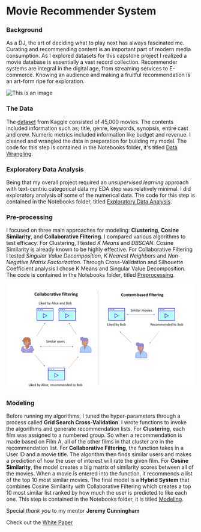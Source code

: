 # Movie Recommender System
### Background
As a DJ, the art of deciding what to play next has always fascinated me. Curating and recommending content is an important part of modern media consumption. As I explored datasets for this capstone project I realized a movie database is essentially a vast record collection. Recommender systems are integral in the digital age, from streaming services to E-commerce. Knowing an audience and making a fruitful recommendation is an art-form ripe for exploration. 

![This is an image](Images/Screen%20Shot%202021-11-30%20at%206.46.10%20PM.png)
### The Data
The [dataset](https://www.kaggle.com/rounakbanik/the-movies-dataset) from Kaggle consisted of 45,000 movies. The contents included information such as; title, genre, keywords, synopsis, entire cast and crew. Numeric metrics included information like budget and revenue. I cleaned and wrangled the data in preparation for building my model. The code for this step is contained in the Notebooks folder, it's titled [Data Wrangling](https://github.com/LiftedAquatic/Movie-Recommender-System/blob/main/Notebooks/Data%20Wrangling.ipynb).
### Exploratory Data Analysis
Being that my overall project required an *unsupervised learning* approach with text-centric categorical data my EDA step was relatively minimal. I did exploratory analysis of some of the numerical data. The code for this step is contained in the Notebooks folder, titled [Exploratory Data Analysis](https://github.com/LiftedAquatic/Movie-Recommender-System/blob/main/Notebooks/Exploratory%20Data%20Analysis.ipynb).
### Pre-processing
I focused on three main approaches for modeling: **Clustering**, **Cosine Similarity**, and **Collaborative Filtering**. I compared various algorithms to test efficacy. For Clustering, I tested *K Means* and *DBSCAN*. Cosine Similarity is already known to be highly effective. For Collaborative Filtering I tested *Singular Value Decomposition*, *K Nearest Neighbors* and *Non-Negative Matrix Factorization*. Through Cross-Validation and Silhouette Coefficient analysis I chose K Means and Singular Value Decomposition. The code is contained in the Notebooks folder, titled [Preprocessing](https://github.com/LiftedAquatic/Movie-Recommender-System/blob/main/Notebooks/Preprocessing.ipynb).

![This is an image](Images/recommenders.png)
### Modeling
Before running my algorithms, I tuned the hyper-parameters through a process called **Grid Search Cross-Validation**. I wrote functions to invoke the algorithms and generate recommendation lists. For **Clustering**, each film was assigned to a numbered group. So when a recommendation is made based on Film A, all of the other films in that cluster are in the recommendation list. For **Collaborative Filtering**, the function takes in a User ID and a movie title. The algorithm then finds similar users and makes a prediction of how the user of interest will rate the given film. For **Cosine Similarity**, the model creates a big matrix of similarity scores between all of the movies. When a movie is entered into the function, it recommends a list of the top 10 most similar movies. The final model is a **Hybrid System** that combines Cosine Similarity with Collaborative Filtering which creates a top 10 most similar list ranked by how much the user is predicted to like each one. This step is contained in the Notebooks folder, it is titled [Modeling](https://github.com/LiftedAquatic/Movie-Recommender-System/blob/main/Notebooks/Modeling.ipynb).

Special *thank you* to my mentor **Jeremy Cunningham** 

Check out the [White Paper](https://github.com/LiftedAquatic/Movie-Recommender-System/blob/main/White%20Paper.pdf)
